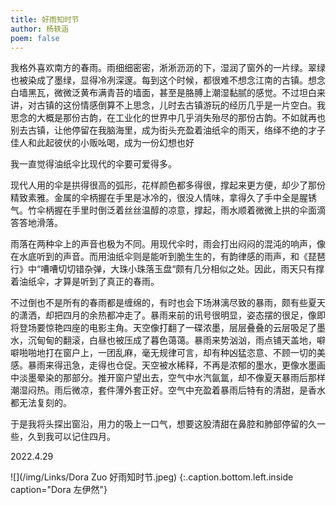 ```yaml
---
title: 好雨知时节
author: 杨轶涵
poem: false
---
```

我格外喜欢南方的春雨。雨细细密密，淅淅沥沥的下，湿润了窗外的一片绿。翠绿也被染成了墨绿，显得冷冽深邃。每到这个时候，都很难不想念江南的古镇。想念白墙黑瓦，微微泛黄布满青苔的墙面，甚至是胳膊上潮湿黏腻的感觉。不过坦白来讲，对古镇的这份情感倒算不上思念，儿时去古镇游玩的经历几乎是一片空白。我思念的大概是那份古韵，在工业化的世界中几乎消失殆尽的那份古韵。不如就再也别去古镇，让他停留在我脑海里，成为街头充盈着油纸伞的雨天，络绎不绝的才子佳人和此起彼伏的小贩吆喝，成为一份幻想也好

我一直觉得油纸伞比现代的伞要可爱得多。

现代人用的伞是拱得很高的弧形，花样颜色都多得很，撑起来更方便，却少了那份精致素雅。金属的伞柄握在手里是冰冷的，很没人情味，拿得久了手中全是腥锈气。竹伞柄握在手里时倒泛着丝丝温醇的凉意，撑起，雨水顺着微微上拱的伞面滴答答地滑落。

雨落在两种伞上的声音也极为不同。用现代伞时，雨会打出闷闷的混沌的响声，像在水底听到的声音。而用油纸伞则是能听到脆生生的，有韵律感的雨声，和《琵琶行》中“嘈嘈切切错杂弹，大珠小珠落玉盘“颇有几分相似之处。因此，雨天只有撑着油纸伞，才算是听到了真正的春雨。

不过倒也不是所有的春雨都是缠绵的，有时也会下场淋漓尽致的暴雨，颇有些夏天的潇洒，却把四月的余热都冲走了。暴雨来前的讯号很明显，姿态摆的很足，像即将登场要惊艳四座的电影主角。天空像打翻了一碟浓墨，层层叠叠的云层吸足了墨水，沉甸甸的翻滚，白昼也被压成了暮色蔼蔼。暴雨来势汹汹，雨点铺天盖地，噼噼啪啪地打在窗户上，一团乱麻，毫无规律可言，却有种凶猛恣意、不顾一切的美感。暴雨来得迅急，走得也仓促。天空被水稀释，不再是浓郁的墨水，更像水墨画中淡墨晕染的那部分。推开窗户望出去，空气中水汽氤氲，却不像夏天暴雨后那样潮湿闷热。雨后微凉，套件薄外套正好。空气中充盈着暴雨后特有的清甜，是香水都无法复刻的。

于是我将头探出窗沿，用力的吸上一口气，想要这股清甜在鼻腔和肺部停留的久一些，久到我可以记住四月。

2022.4.29

![](/img/Links/Dora Zuo 好雨知时节.jpeg)
{:.caption.bottom.left.inside caption="Dora 左伊然"}
